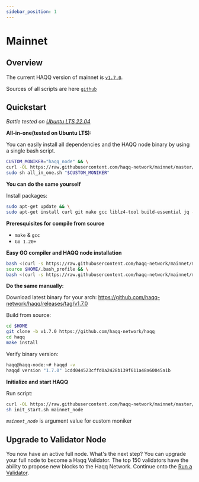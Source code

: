 ```yaml
---
sidebar_position: 1
---
```


# Mainnet

## Overview

The current HAQQ version of mainnet is [`v1.7.0`](https://github.com/haqq-network/haqq/releases/tag/v1.7.0).

Sources of all scripts are here [`github`](https://github.com/haqq-network/mainnet)

## Quickstart

_*Battle tested on [Ubuntu LTS 22.04](https://spinupwp.com/doc/what-does-lts-mean-ubuntu/#:~:text=The%20abbreviation%20stands%20for%20Long,extended%20period%20over%20regular%20releases)*_

**All-in-one(tested on Ubuntu LTS):**

You can easily install all dependencies and the HAQQ node binary by using a single bash script.

```sh
CUSTOM_MONIKER="haqq_node" && \
curl -OL https://raw.githubusercontent.com/haqq-network/mainnet/master/all_in_one.sh && \
sudo sh all_in_one.sh "$CUSTOM_MONIKER"
```

**You can do the same yourself**

Install packages:

```sh
sudo apt-get update && \
sudo apt-get install curl git make gcc liblz4-tool build-essential jq -y
```

**Preresquisites for compile from source**

- `make` & `gcc`
- `Go 1.20+`

**Easy GO compiler and HAQQ node installation**

```sh
bash <(curl -s https://raw.githubusercontent.com/haqq-network/mainnet/master/install_go.sh) && \
source $HOME/.bash_profile && \
bash <(curl -s https://raw.githubusercontent.com/haqq-network/mainnet/master/install_haqq.sh)
```

**Do the same manually:**

Download latest binary for your arch:
https://github.com/haqq-network/haqq/releases/tag/v1.7.0

Build from source:

```sh
cd $HOME
git clone -b v1.7.0 https://github.com/haqq-network/haqq
cd haqq
make install
```

Verify binary version:

```sh
haqq@haqq-node:~# haqqd -v
haqqd version "1.7.0" 1cdd044523cffd0a2428b139f611a48a60045a1b
```

**Initialize and start HAQQ**

Run script:

```sh
curl -OL https://raw.githubusercontent.com/haqq-network/mainnet/master/init_start.sh && \
sh init_start.sh mainnet_node
```

_`mainnet_node`_ is argument value for custom moniker

## Upgrade to Validator Node

You now have an active full node. What's the next step? You can upgrade your full node to become a Haqq Validator. The top 150 validators have the ability to propose new blocks to the Haqq Network. Continue onto the [Run a Validator](../run-a-validator.md).
